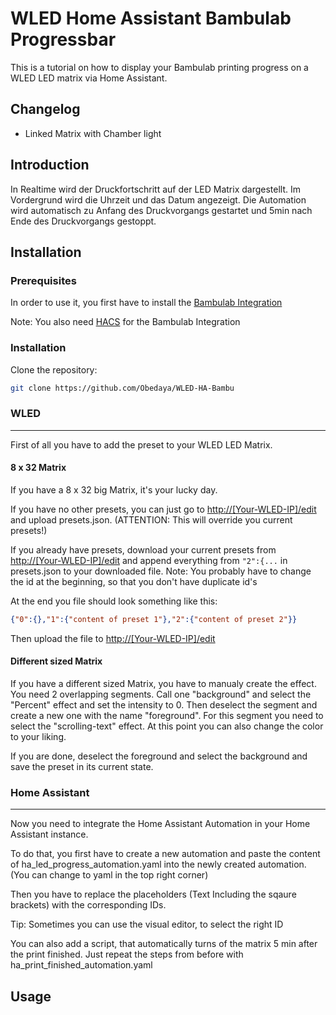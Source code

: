 # WLED Home Assistant Bambulab Progressbar
This is a tutorial on how to display your Bambulab printing progress on a WLED LED matrix via Home Assistant.  

## Changelog
- Linked Matrix with Chamber light 

## Introduction
In Realtime wird der Druckfortschritt auf der LED Matrix dargestellt. Im Vordergrund wird die Uhrzeit und das Datum angezeigt. Die Automation wird automatisch zu Anfang des Druckvorgangs gestartet und 5min nach Ende des Druckvorgangs gestoppt. 

## Installation
### Prerequisites

In order to use it, you first have to install the [Bambulab Integration](https://github.com/greghesp/ha-bambulab)

Note: You also need [HACS](https://hacs.xyz/docs/setup/download/) for the Bambulab Integration

### Installation

Clone the repository:
```bash
git clone https://github.com/Obedaya/WLED-HA-Bambu
```

### WLED
---
First of all you have to add the preset to your WLED LED Matrix.

#### 8 x 32 Matrix
If you have a 8 x 32 big Matrix, it's your lucky day.

If you have no other presets, you can just go to [http://[Your-WLED-IP]/edit](http://[Your-WLED-IP]/edit) and upload presets.json. (ATTENTION: This will override you current presets!)

If you already have presets, download your current presets from [http://[Your-WLED-IP]/edit](http://[Your-WLED-IP]/edit) and append everything from `"2":{...` in presets.json to your downloaded file. 
Note: You probably have to change the id at the beginning, so that you don't have duplicate id's

At the end you file should look something like this:
```json
{"0":{},"1":{"content of preset 1"},"2":{"content of preset 2"}}
```
Then upload the file to [http://[Your-WLED-IP]/edit](http://[Your-WLED-IP]/edit)

#### Different sized Matrix

If you have a different sized Matrix, you have to manualy create the effect. You need 2 overlapping segments. Call one "background" and select the "Percent" effect and set the intensity to 0. Then deselect the segment and create a new one with the name "foreground". For this segment you need to select the "scrolling-text" effect. At this point you can also change the color to your liking.

If you are done, deselect the foreground and select the background and save the preset in its current state.

### Home Assistant
---
Now you need to integrate the Home Assistant Automation in your Home Assistant instance.

To do that, you first have to create a new automation and paste the content of ha_led_progress_automation.yaml into the newly created automation. (You can change to yaml in the top right corner)

Then you have to replace the placeholders (Text Including the sqaure brackets) with the corresponding IDs. 

Tip: Sometimes you can use the visual editor, to select the right ID

You can also add a script, that automatically turns of the matrix 5 min after the print finished. Just repeat the steps from before with ha_print_finished_automation.yaml

## Usage

